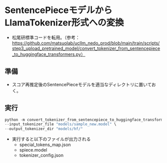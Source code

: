 # SentencePieceモデルからLlamaTokenizer形式への変換
- 松尾研標準コードを転用。（参考：https://github.com/matsuolab/ucllm_nedo_prod/blob/main/train/scripts/step3_upload_pretrained_model/convert_tokenizer_from_sentencepiece_to_huggingface_transformers.py）

## 準備
- スコア再推定後のSentencePieceモデルを適当なディレクトリに置いておく。

## 実行
```python
python -m convert_tokenizer_from_sentencepiece_to_huggingface_transformers \
--input_tokenizer_file "models/sample_new.model" \
--output_tokenizer_dir "models/hf/"
```
- 実行すると以下のファイルが出力される
    - special_tokens_map.json
    - spiece.model
    - tokenizer_config.json
